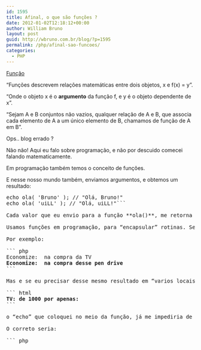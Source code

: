 ```yaml
---
id: 1595
title: Afinal, o que são funções ?
date: 2012-01-02T12:18:12+00:00
author: William Bruno
layout: post
guid: http://wbruno.com.br/blog/?p=1595
permalink: /php/afinal-sao-funcoes/
categories:
  - PHP
---
```

[Função](http://pt.wikipedia.org/wiki/Fun%C3%A7%C3%A3o)
  
&#8220;Funções descrevem relações matemáticas entre dois objetos, x e f(x) = y&#8221;.
  
&#8220;Onde o objeto x é o **argumento** da função f, e y é o objeto dependente de x&#8221;.

&#8220;Sejam A e B conjuntos não vazios, qualquer relação de A e B, que associa cada elemento de A a um único elemento de B, chamamos de função de A em B&#8221;.

Ops.. blog errado ?
  
<!--more-->


  
Não não! Aqui eu falo sobre programação, e não por descuido comecei falando matematicamente.
  
Em programação também temos o conceito de funções.

E nesse nosso mundo também, enviamos argumentos, e obtemos um resultado:

<pre name="code" class="php">echo ola( 'Bruno' ); // "Olá, Bruno!"
echo ola( 'uiLL' ); // "Olá, uiLL!"```

Cada valor que eu envio para a função **ola()**, me retorna uma saída diferente.

Usamos funções em programação, para &#8220;encapsular&#8221; rotinas. Seria muito chato se tivéssemos que repensar/reescrever uma certa coisa, cada vez que fossemos querer usá-la.

Por exemplo:

``` php
<?php
$id = isset( $_GET['id'] ) ? $_GET['id'] : null;
$ctrl = isset( $_GET['ctrl'] ) ? $_GET['ctrl'] : null;
```

Por menor que seja, **qualquer duplicação** de código deve nos incomodar.
  
Em vez de ficar colocando os ifs ternários, um embaixo do outro, para quantas variaveis da query string eu quiser resgatar, eu posso melhorar o script assim:

``` php
<?php
function getGet( $key ){
    return isset( $_GET[ $key ] ) ? $_GET[ $key ] : null;
}
$id = getGet('id');
$ctrl = getGet('ctrl');;
```

Ganhamos bastante com isso. Imagine que eu vá aplicar um filtro, em todas as variaveis que receber, até para evitar alguns injections:

``` php
<?php
function getGet( $key ){
    return isset( $_GET[ $key ] ) ? filter( $_GET[ $key ] ) : null;
}
function filter( $str ){
    $str = addslashes( $str );//aqui vem a implementação do filtro
    return str_replace( '#', '', $str );
}
$id = getGet('id');
$ctrl = getGet('ctrl');;
```

Bem limpo ne?!
  
Só alterei a função getGet(), e adicionei a filter() nela. Bem melhor doque:

``` php
<?php
$id = isset( $_GET['id'] ) ? filter( $_GET['id'] ) : null;
$ctrl = isset( $_GET['ctrl'] ) ? filter( $_GET['ctrl'] ) : null;
```

ou então:

``` php
<?php
$id = isset( $_GET['id'] ) ? addslashes( str_replace( '#', '', $_GET['id'] ) ) : null;
$ctrl = isset( $_GET['ctrl'] ) ? addslashes( str_replace( '#', '', $_GET['ctrl'] ) ) : null;
```

## return ou echo ?

Vou criar uma função para saber quanto é 10% de qualquer valor. (poderia ser algo bem mais complicado).

``` php
<?php
function dezPorcento( $val ){
    echo $val*0.1;
}
```

E então posso usar essa function sempre que eu precisar:

``` html
<strong>Economize: <?php dezPorcento(1000); ?> na compra da TV</strong>
<strong>Economize: <?php dezPorcento(25); ?> na compra desse pen drive</strong>
```

Mas e se eu precisar desse mesmo resultado em &#8220;varios locais&#8221; ?

``` html
<strong>TV: de 1000 por apenas: <?php echo 1000-dezPorcento(1000); ?></strong>
```

o &#8220;echo&#8221; que coloquei no meio da função, já me impediria de fazer essa conta. Pois já fiz a saída do dado. E não tenho mais como &#8220;reutilizar&#8221;.

O correto seria:

``` php
<?php
function dezPorcento( $val ){
    return $val*0.1;
}
```

Dessa forma sim, consigo fazer a conta.
  
Note que, em vias de regra, **sempre use return** em suas funções.(salvos alguns casos especiais)

Funções nos ajudam a organizar o código, a reutilizar rotinas(evitam duplicação), a subdividir problemas(podemos usar várias funções para resolver um problema grande, qnto menor cada função, mais reutilizável ela será).